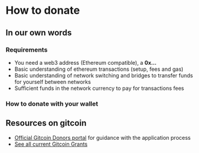 # How to donate

## In our own words

### Requirements
 - You need a web3 address (Ethereum compatible), a **0x...**
 - Basic understanding of ethereum transactions (setup, fees and gas)
 - Basic understanding of network switching and bridges to transfer funds
   for yourself between networks
 - Sufficient funds in the network currency to pay for transactions fees

### How to donate with your wallet

## Resources on gitcoin


 - [Official Gitcoin Donors portal](https://grants-portal.gitcoin.co/gitcoin-grants-donor-portal) for guidance with the application process
 - [See all current Gitcoin Grants](https://grants.gitcoin.co/)
